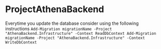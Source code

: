 # ProjectAthenaBackend


Everytime you update the database consider using the following instructions
``
	Add-Migration migrationName -Project "AthenaBackend.Infrastructure" -Context ReadDbContext
	Add-Migration migrationName -Project "AthenaBackend.Infrastructure" -Context WriteDbContext
``